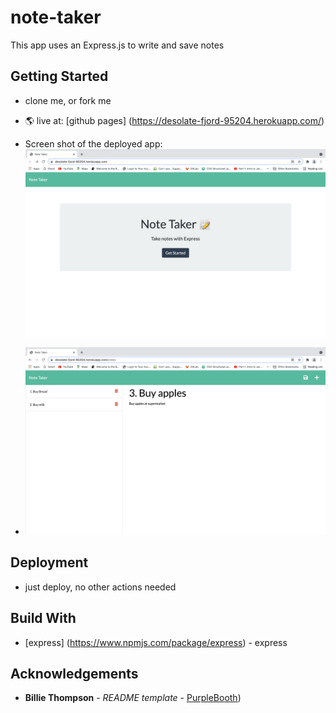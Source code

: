 # note-taker
This app uses an Express.js to write and save notes

## Getting Started

* clone me, or fork me
* 🌎 live at: [github pages] (https://desolate-fjord-95204.herokuapp.com/)

* Screen shot of the deployed app: ![Screen Shot Of The Deployed App Page 1](public/assets/images/screenshot1.png)
* ![Screen Shot Of The Deployed App Page 2](public/assets/images/screenshot2.png)

## Deployment
* just deploy, no other actions needed

## Build With 

* [express] (https://www.npmjs.com/package/express) - express

## Acknowledgements
* **Billie Thompson** - *README template* - [PurpleBooth](https://github.com/PurpleBooth))